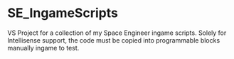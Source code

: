# SE_IngameScripts
VS Project for a collection of my Space Engineer ingame scripts. Solely for Intellisense support, the code must be copied into programmable blocks manually ingame to test.
